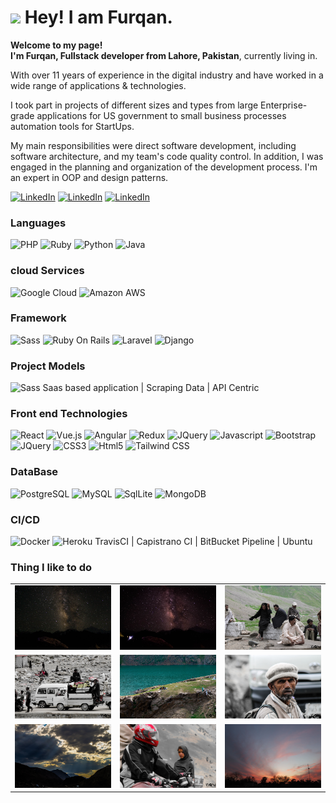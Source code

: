 <h1><img src="https://emojis.slackmojis.com/emojis/images/1608026376/11743/kermit_typing.gif?1608026376" width="30"/> Hey! I am Furqan.</h1>

<p><b>Welcome to my page! </br> I'm Furqan, Fullstack developer from  Lahore, Pakistan</b>, currently living in. </b></p>

<p>
 With over 11 years of experience in the digital industry and have worked in a wide range of applications & technologies.

 I took part in projects of different sizes and types from large Enterprise-grade applications for US government to small business processes automation tools for StartUps.

 My main responsibilities were direct software development, including software architecture, and my team's code quality control. In addition, I was engaged in the planning and organization of the development process. I'm an expert in OOP and design patterns.
</p>
<a href='https://www.linkedin.com/in/furqan-wasi-72324940/' ><img alt="LinkedIn" src="https://img.shields.io/badge/LinkedIn-0077B5?style=for-the-badge&logo=linkedin&logoColor=white" /></a>
<a href='https://www.facebook.com/furqan.wasi1/' ><img alt="LinkedIn" src="https://img.shields.io/badge/Facebook-1877F2?style=for-the-badge&logo=facebook&logoColor=white" /></a>
<a href='https://www.instagram.com/furqan.wasi/' ><img alt="LinkedIn" src="https://img.shields.io/badge/Instagram-E4405F?style=for-the-badge&logo=instagram&logoColor=white" /></a>


<h3>Languages </h3>
<p>

  <img alt="PHP" src="https://img.shields.io/badge/PHP-777BB4?style=for-the-badge&logo=php&logoColor=white" /> 
  <img alt="Ruby" src="https://img.shields.io/badge/Ruby-CC342D?style=for-the-badge&logo=ruby&logoColor=white" /> 
  <img alt="Python" src="https://img.shields.io/badge/Python-3776AB?style=for-the-badge&logo=python&logoColor=white" />
  <img alt="Java" src="https://img.shields.io/badge/Java-ED8B00?style=for-the-badge&logo=java&logoColor=white" />
</p>
<h3> cloud Services</h3>
<p>
  <img alt="Google Cloud" src="https://img.shields.io/badge/Google_Cloud-4285F4?style=for-the-badge&logo=google-cloud&logoColor=white" />
  <img alt="Amazon AWS" src="https://img.shields.io/badge/Amazon_AWS-232F3E?style=for-the-badge&logo=amazon-aws&logoColor=white" />
</p>
<h3>Framework </h3>
<p>
  <img alt="Sass" src="https://img.shields.io/badge/Sass-CC6699?style=for-the-badge&logo=sass&logoColor=white" />
  <img alt="Ruby On Rails" src="https://img.shields.io/badge/Ruby_on_Rails-CC0000?style=for-the-badge&logo=ruby-on-rails&logoColor=white" />
  <img alt="Laravel" src="https://img.shields.io/badge/Laravel-FF2D20?style=for-the-badge&logo=laravel&logoColor=white" />
  <img alt="Django" src="https://img.shields.io/badge/Django-092E20?style=for-the-badge&logo=django&logoColor=white" />
</p>

<h3>Project Models</h3>
 <img alt="Sass" src="https://img.shields.io/badge/Sass-CC6699?style=for-the-badge&logo=sass&logoColor=white" /> Saas based application | Scraping Data | API Centric

<h3> Front end Technologies </h3>
<p>
  <img alt="React" src="https://img.shields.io/badge/React-20232A?style=for-the-badge&logo=react&logoColor=61DAFB" />
  <img alt="Vue.js" src="https://img.shields.io/badge/Vue.js-35495E?style=for-the-badge&logo=vue.js&logoColor=4FC08D" />
  <img alt="Angular" src="https://img.shields.io/badge/AngularJS-E23237?style=for-the-badge&logo=angularjs&logoColor=white" />
  <img alt="Redux" src="https://img.shields.io/badge/-Redux-764ABC?style=flat-square&logo=redux&logoColor=white" />
  <img alt="JQuery" src="https://img.shields.io/badge/Ruby_on_Rails-CC0000?style=for-the-badge&logo=ruby-on-rails&logoColor=white" />
  <img alt="Javascript" src="https://img.shields.io/badge/JavaScript-F7DF1E?style=for-the-badge&logo=javascript&logoColor=black" />
  <img alt="Bootstrap" src="https://img.shields.io/badge/Bootstrap-563D7C?style=for-the-badge&logo=bootstrap&logoColor=white" />
  <img alt="JQuery" src="https://img.shields.io/badge/jQuery-0769AD?style=for-the-badge&logo=jquery&logoColor=white" />
  <img alt="CSS3" src="https://img.shields.io/badge/CSS3-1572B6?style=for-the-badge&logo=css3&logoColor=white" />
  <img alt="Html5" src="https://img.shields.io/badge/-HTML5-E34F26?style=flat-square&logo=html5&logoColor=white" />
  <img alt="Tailwind CSS" src="https://img.shields.io/badge/Tailwind_CSS-38B2AC?style=for-the-badge&logo=tailwind-css&logoColor=white" />
</p>

<h3> DataBase</h3>
<p>
  <img alt="PostgreSQL" src="https://img.shields.io/badge/PostgreSQL-316192?style=for-the-badge&logo=postgresql&logoColor=white" />
  <img alt="MySQL" src="https://img.shields.io/badge/MySQL-00000F?style=for-the-badge&logo=mysql&logoColor=white" />
  <img alt="SqlLite" src="https://img.shields.io/badge/SQLite-07405E?style=for-the-badge&logo=sqlite&logoColor=white" />
  <img alt="MongoDB" src="https://img.shields.io/badge/-MongoDB-13aa52?style=flat-square&logo=mongodb&logoColor=white" />

</p>

<h3> CI/CD </h3>
<p>
  <img alt="Docker" src="https://img.shields.io/badge/-Docker-46a2f1?style=flat-square&logo=docker&logoColor=white" />
  <img alt="Heroku" src="https://img.shields.io/badge/Heroku-430098?style=for-the-badge&logo=heroku&logoColor=white" />
   TravisCI | Capistrano CI | BitBucket Pipeline | Ubuntu
</p>
<h3> Thing I like to do </h3>
<table>

<tr>
   <td> <img src='https://github.com/furqanwasi/furqanwasi/raw/main/9.jpeg'/></td>
  <td><img src='https://github.com/furqanwasi/furqanwasi/raw/main/8.jpeg'/></td>
  <td><img src='https://github.com/furqanwasi/furqanwasi/raw/main/2.jpeg'/></td>
<tr/>

<tr>
 <td><img src='https://github.com/furqanwasi/furqanwasi/raw/main/1.jpeg'/></td>
  <td><img src='https://github.com/furqanwasi/furqanwasi/raw/main/4.jpeg'/></td>
  <td><img src='https://github.com/furqanwasi/furqanwasi/raw/main/5.jpeg'/></td>
<tr/>

<tr>

 <td> <img src='https://github.com/furqanwasi/furqanwasi/raw/main/10.jpeg'/></td>
 <td><img src='https://github.com/furqanwasi/furqanwasi/raw/main/3.jpeg'/></td>
  <td><img src='https://github.com/furqanwasi/furqanwasi/raw/main/7.jpeg'/></td>
<tr/>

</table>
